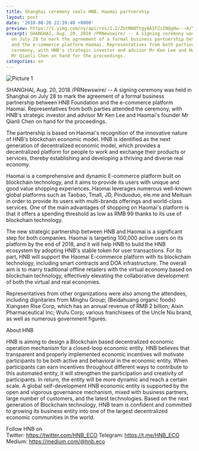 ```yaml
---
title: Shanghai ceremony seals HNB, Haomai partnership
layout: post
date: '2018-08-20 22:39:40 +0000'
preview: https://s.yimg.com/ny/api/res/1.2/ZGtNN8TtgyAAIFZiINQgHw--~A/YXBwaWQ9aGlnaGxhbmRlcjtzbT0xO3c9ODAw/http://globalfinance.zenfs.com/en_us/Finance/US_AFTP_PRNEWSWIRE_LIVE/Shanghai_ceremony_seals_HNB_Haomai-babe06299f89de638ec9af0194d350e5
excerpt: SHANGHAI, Aug. 20, 2018 /PRNewswire/ -- A signing ceremony was held in Shanghai
  on July 28 to mark the agreement of a formal business partnership between HNB Foundation
  and the e-commerce platform Haomai. Representatives from both parties attended the
  ceremony, with HNB's strategic investor and advisor Mr Ken Lee and Haomai's founder
  Mr Qianli Chen on hand for the proceedings.
categories: en
---
```


![Picture 1](https://s.yimg.com/ny/api/res/1.2/ZGtNN8TtgyAAIFZiINQgHw--~A/YXBwaWQ9aGlnaGxhbmRlcjtzbT0xO3c9ODAw/http://globalfinance.zenfs.com/en_us/Finance/US_AFTP_PRNEWSWIRE_LIVE/Shanghai_ceremony_seals_HNB_Haomai-babe06299f89de638ec9af0194d350e5)

SHANGHAI, Aug. 20, 2018 /PRNewswire/ -- A signing ceremony was held in Shanghai on July 28 to mark the agreement of a formal business partnership between HNB Foundation and the e-commerce platform Haomai. Representatives from both parties attended the ceremony, with HNB's strategic investor and advisor Mr Ken Lee and Haomai's founder Mr Qianli Chen on hand for the proceedings.

The partnership is based on Haomai's recognition of the innovative nature of HNB's blockchain economic model. HNB is identified as the next generation of decentralized economic model, which provides a decentralized platform for people to work and exchange their products or services, thereby establishing and developing a thriving and diverse real economy.

Haomai is a comprehensive and dynamic E-commerce platform built on blockchain technology, and it aims to provide its users with unique and good value shopping experiences. Haomai leverages numerous well-known global platforms such as Taobao, Tmall, JD, Pinduoduo, ele.me and Meituan in order to provide its users with multi-brands offerings and world-class services. One of the main advantages of shopping on Haomai's platform is that it offers a spending threshold as low as RMB 99 thanks to its use of blockchain technology.

The new strategic partnership between HNB and Haomai is a significant step for both companies. Haomai is targeting 100,000 active users on its platform by the end of 2018, and it will help HNB to build the HNB ecosystem by adopting HNB's stable token for user transactions. For its part, HNB will support the Haomai E-commerce platform with its blockchain technology, including smart contracts and DOA infrastructure. The overall aim is to marry traditional offline retailers with the virtual economy based on blockchain technology, effectively elevating the collaborative development of both the virtual and real economies.

Representatives from other organizations were also among the attendees, including dignitaries from Minghu Group; (Beidahuang organic foods) Xiangsen Rise Corp, which has an annual revenue of RMB 2 billion; Aixin Pharmaceutical Inc; Wufu Corp; various franchisees of the Uncle Niu brand, as well as numerous government figures.

About HNB

HNB is aiming to design a Blockchain based decentralized economic operation mechanism for a closed-loop economic entity. HNB believes that transparent and properly implemented economic incentives will motivate participants to be both active and behavioral in the economic entity.  When participants can earn incentives throughout different ways to contribute to this automated entity, it will strengthen the participation and creativity of participants.  In return, the entity will be more dynamic and reach a certain scale. A global self-development HNB economic entity is supported by the open and vigorous governance mechanism, mixed with business partners, large number of customers, and the latest technologies. Based on the next generation of Blockchain technology, HNB team is confident and committed to growing its business entity into one of the largest decentralized economic communities in the world.

Follow HNB on  
Twitter: https://twitter.com/HNB_ECO 
Telegram: https://t.me/HNB_ECO 
Medium: https://medium.com/@hnb.eco